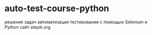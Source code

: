# auto-test-course-python
решение задач
автоматизация тестирования с помощью Selenium и Python
сайт stepik.org
